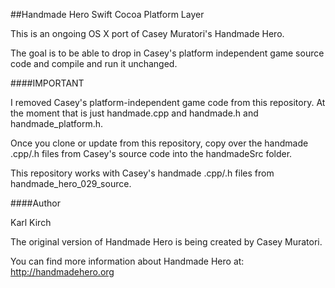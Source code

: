 ##Handmade Hero Swift Cocoa Platform Layer

This is an ongoing OS X port of Casey Muratori's Handmade Hero.

The goal is to be able to drop in Casey's platform independent game source code and compile and run it unchanged.

####IMPORTANT

I removed Casey's platform-independent game code from this repository. At the moment that is just handmade.cpp and handmade.h and handmade_platform.h.

Once you clone or update from this repository, copy over the handmade .cpp/.h files from Casey's source code into the handmadeSrc folder.

This repository works with Casey's handmade .cpp/.h files from handmade_hero_029_source.

####Author

Karl Kirch

The original version of Handmade Hero is being created by Casey Muratori.

You can find more information about Handmade Hero at: http://handmadehero.org
